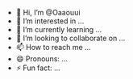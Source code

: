 - 👋 Hi, I’m @Oaaouui
- 👀 I’m interested in ...
- 🌱 I’m currently learning ...
- 💞️ I’m looking to collaborate on ...
- 📫 How to reach me ...
- 😄 Pronouns: ...
- ⚡ Fun fact: ...

<!---
Oaaouui/Oaaouui is a ✨ special ✨ repository because its `README.md` (this file) appears on your GitHub profile.
You can click the Preview link to take a look at your changes.
--->
